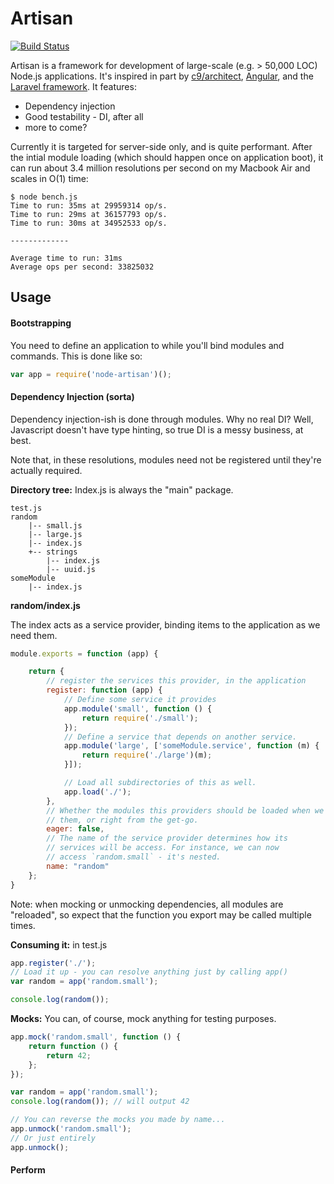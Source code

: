 # Artisan

[![Build Status](https://travis-ci.org/MCProHosting/artisan.svg)](https://travis-ci.org/MCProHosting/artisan)

Artisan is a framework for development of large-scale (e.g. > 50,000 LOC) Node.js applications. It's inspired in part by [c9/architect](https://github.com/c9/architect), [Angular](https://github.com/angular/angular.js), and the [Laravel framework](https://github.com/laravel/framework/). It features:

 * Dependency injection
 * Good testability - DI, after all
 * more to come?

Currently it is targeted for server-side only, and is quite performant. After the intial module loading (which should happen once on application boot), it can run about 3.4 million resolutions per second on my Macbook Air and scales in O(1) time:

```
$ node bench.js
Time to run: 35ms at 29959314 op/s.
Time to run: 29ms at 36157793 op/s.
Time to run: 30ms at 34952533 op/s.

-------------

Average time to run: 31ms
Average ops per second: 33825032
```

## Usage


#### Bootstrapping

You need to define an application to while you'll bind modules and commands. This is done like so:

```js
var app = require('node-artisan')();
```

#### Dependency Injection (sorta)

Dependency injection-ish is done through modules. Why no real DI? Well, Javascript doesn't have type hinting, so true DI is a messy business, at best.

Note that, in these resolutions, modules need not be registered until they're actually required.

**Directory tree:** Index.js is always the "main" package.

```
test.js
random
    |-- small.js
    |-- large.js
    |-- index.js
    +-- strings
        |-- index.js
        |-- uuid.js
someModule
    |-- index.js
```

**random/index.js**

The index acts as a service provider, binding items to the application as we need them.

```js
module.exports = function (app) {

    return {
        // register the services this provider, in the application
        register: function (app) {
            // Define some service it provides
            app.module('small', function () {
                return require('./small');
            });
            // Define a service that depends on another service.
            app.module('large', ['someModule.service', function (m) {
                return require('./large')(m);
            }]);

            // Load all subdirectories of this as well.
            app.load('./');
        },
        // Whether the modules this providers should be loaded when we need
        // them, or right from the get-go.
        eager: false,
        // The name of the service provider determines how its
        // services will be access. For instance, we can now
        // access `random.small` - it's nested.
        name: "random"
    };
}
```

Note: when mocking or unmocking dependencies, all modules are "reloaded", so expect that the function you export may be called multiple times.

**Consuming it:** in test.js

```js
app.register('./');
// Load it up - you can resolve anything just by calling app()
var random = app('random.small');

console.log(random());
```

**Mocks:** You can, of course, mock anything for testing purposes.

```js
app.mock('random.small', function () {
    return function () {
        return 42;
    };
});

var random = app('random.small');
console.log(random()); // will output 42

// You can reverse the mocks you made by name...
app.unmock('random.small');
// Or just entirely
app.unmock();
```

#### Perform
